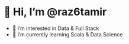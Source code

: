 # 👋 Hi, I’m @raz6tamir
- 👀 I’m interested in Data & Full Stack
- 🌱 I’m currently learning Scala & Data Science

<!---
raz6tamir/raz6tamir is a ✨ special ✨ repository because its `README.md` (this file) appears on your GitHub profile.
You can click the Preview link to take a look at your changes.
--->
